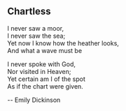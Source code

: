 ## Chartless


I never saw a moor,  
I never saw the sea;  
Yet now I know how the heather looks,  
And what a wave must be  


I never spoke with God,  
Nor visited in Heaven;  
Yet certain am I of the spot  
As if the chart were given.  


-- Emily Dickinson
